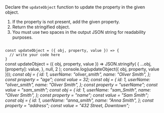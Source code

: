 Declare the `updateObject` function to
update the property in the given object.

1. If the property is not present,
add the given property.
2. Return the stringified object.
3. You must use two spaces in the output JSON string
for readability purposes.

<codeblock language="javascript" type="exercise" testMode="multipleInput">
<code>
const updateObject = ({ obj, property, value }) => {
  // write your code here
}
</code>

<solution>
const updateObject = ({ obj, property, value }) =>
  JSON.stringify(
    {
      ...obj,
      [property]: value,
    },
    null,
    2
  );
</solution>

<testcases>
<caller>
console.log(updateObject({ obj, property, value }));
</caller>
<testcase>
<i>
const obj = {
  id: 1,
  userName: "oliver_smith",
  name: "Oliver Smith",
};
const property = "age";
const value = 32;
</i>
</testcase>
<testcase>
<i>
const obj = {
  id: 1,
  userName: "oliver_smith",
  name: "Oliver Smith",
};
const property = "userName";
const value = "sam_smith";
</i>
</testcase>
<testcase>
<i>
const obj = {
  id: 1,
  userName: "sam_Smith",
  name: "Oliver Smith",
};
const property = "name";
const value = "Sam Smith";
</i>
</testcase>
<testcase>
<i>
const obj = {
  id: 1,
  userName: "anna_smith",
  name: "Anna Smith",
};
const property = "address";
const value = "432 Street, Downtown";
</i>
</testcase>
</testcases>
</codeblock>